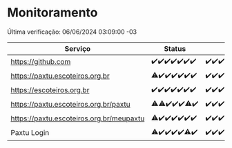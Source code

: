 # Monitoramento

Última verificação: 06/06/2024 03:09:00 -03

|Serviço|Status|Últimas 24h|
|---|---|---|
|https://github.com|<span title="2024-05-30: OK=24">✔️</span><span title="2024-05-31: OK=24">✔️</span><span title="2024-06-01: OK=24">✔️</span><span title="2024-06-02: OK=24">✔️</span><span title="2024-06-03: OK=24">✔️</span><span title="2024-06-04: OK=24">✔️</span><span title="2024-06-05: OK=6">✔️</span>|<span title="05/06/2024 03:09:00 -03 : 200">✔️</span><span title="05/06/2024 04:06:00 -03 : 200">✔️</span><span title="05/06/2024 05:09:00 -03 : 200">✔️</span><span title="05/06/2024 06:09:00 -03 : 200">✔️</span><span title="05/06/2024 07:07:00 -03 : 200">✔️</span><span title="05/06/2024 08:04:00 -03 : 200">✔️</span><span title="05/06/2024 09:12:00 -03 : 200">✔️</span><span title="05/06/2024 10:09:00 -03 : 200">✔️</span><span title="05/06/2024 11:07:00 -03 : 200">✔️</span><span title="05/06/2024 12:06:00 -03 : 200">✔️</span><span title="05/06/2024 13:08:00 -03 : 200">✔️</span><span title="05/06/2024 14:06:00 -03 : 200">✔️</span><span title="05/06/2024 15:08:00 -03 : 200">✔️</span><span title="05/06/2024 16:04:00 -03 : 200">✔️</span><span title="05/06/2024 17:08:00 -03 : 200">✔️</span><span title="05/06/2024 18:07:00 -03 : 200">✔️</span><span title="05/06/2024 19:06:00 -03 : 200">✔️</span><span title="05/06/2024 20:07:00 -03 : 200">✔️</span><span title="05/06/2024 21:32:00 -03 : 200">✔️</span><span title="05/06/2024 22:51:00 -03 : 200">✔️</span><span title="05/06/2024 23:24:00 -03 : 200">✔️</span><span title="06/06/2024 00:08:00 -03 : 200">✔️</span><span title="06/06/2024 01:08:00 -03 : 200">✔️</span><span title="06/06/2024 02:07:00 -03 : 200">✔️</span><span title="06/06/2024 03:09:00 -03 : 200">✔️</span>|
|https://paxtu.escoteiros.org.br|<span title="2024-05-30: OK=22, Falhas=2">⚠️</span><span title="2024-05-31: OK=24">✔️</span><span title="2024-06-01: OK=24">✔️</span><span title="2024-06-02: OK=24">✔️</span><span title="2024-06-03: OK=24">✔️</span><span title="2024-06-04: OK=24">✔️</span><span title="2024-06-05: OK=6">✔️</span>|<span title="05/06/2024 03:09:00 -03 : 200">✔️</span><span title="05/06/2024 04:06:00 -03 : 200">✔️</span><span title="05/06/2024 05:09:00 -03 : 200">✔️</span><span title="05/06/2024 06:09:00 -03 : 200">✔️</span><span title="05/06/2024 07:07:00 -03 : 200">✔️</span><span title="05/06/2024 08:04:00 -03 : 200">✔️</span><span title="05/06/2024 09:12:00 -03 : 200">✔️</span><span title="05/06/2024 10:09:00 -03 : 200">✔️</span><span title="05/06/2024 11:07:00 -03 : 200">✔️</span><span title="05/06/2024 12:06:00 -03 : 200">✔️</span><span title="05/06/2024 13:08:00 -03 : 200">✔️</span><span title="05/06/2024 14:06:00 -03 : 200">✔️</span><span title="05/06/2024 15:08:00 -03 : 200">✔️</span><span title="05/06/2024 16:04:00 -03 : 200">✔️</span><span title="05/06/2024 17:08:00 -03 : 200">✔️</span><span title="05/06/2024 18:07:00 -03 : 200">✔️</span><span title="05/06/2024 19:06:00 -03 : 200">✔️</span><span title="05/06/2024 20:07:00 -03 : 200">✔️</span><span title="05/06/2024 21:32:00 -03 : 200">✔️</span><span title="05/06/2024 22:51:00 -03 : 200">✔️</span><span title="05/06/2024 23:24:00 -03 : 200">✔️</span><span title="06/06/2024 00:08:00 -03 : 200">✔️</span><span title="06/06/2024 01:08:00 -03 : 200">✔️</span><span title="06/06/2024 02:07:00 -03 : 200">✔️</span><span title="06/06/2024 03:09:00 -03 : 200">✔️</span>|
|https://escoteiros.org.br|<span title="2024-05-30: OK=24">✔️</span><span title="2024-05-31: OK=24">✔️</span><span title="2024-06-01: OK=24">✔️</span><span title="2024-06-02: OK=24">✔️</span><span title="2024-06-03: OK=24">✔️</span><span title="2024-06-04: OK=24">✔️</span><span title="2024-06-05: OK=6">✔️</span>|<span title="05/06/2024 03:09:00 -03 : 200">✔️</span><span title="05/06/2024 04:06:00 -03 : 200">✔️</span><span title="05/06/2024 05:09:00 -03 : 200">✔️</span><span title="05/06/2024 06:09:00 -03 : 200">✔️</span><span title="05/06/2024 07:07:00 -03 : 200">✔️</span><span title="05/06/2024 08:04:00 -03 : 200">✔️</span><span title="05/06/2024 09:12:00 -03 : 200">✔️</span><span title="05/06/2024 10:09:00 -03 : 200">✔️</span><span title="05/06/2024 11:07:00 -03 : 200">✔️</span><span title="05/06/2024 12:06:00 -03 : 200">✔️</span><span title="05/06/2024 13:08:00 -03 : 200">✔️</span><span title="05/06/2024 14:06:00 -03 : 200">✔️</span><span title="05/06/2024 15:08:00 -03 : 200">✔️</span><span title="05/06/2024 16:04:00 -03 : 200">✔️</span><span title="05/06/2024 17:08:00 -03 : 200">✔️</span><span title="05/06/2024 18:07:00 -03 : 200">✔️</span><span title="05/06/2024 19:06:00 -03 : 200">✔️</span><span title="05/06/2024 20:07:00 -03 : 200">✔️</span><span title="05/06/2024 21:32:00 -03 : 200">✔️</span><span title="05/06/2024 22:51:00 -03 : 200">✔️</span><span title="05/06/2024 23:24:00 -03 : 200">✔️</span><span title="06/06/2024 00:08:00 -03 : 200">✔️</span><span title="06/06/2024 01:08:00 -03 : 200">✔️</span><span title="06/06/2024 02:07:00 -03 : 200">✔️</span><span title="06/06/2024 03:09:00 -03 : 200">✔️</span>|
|https://paxtu.escoteiros.org.br/paxtu|<span title="2024-05-30: OK=22, Falhas=2">⚠️</span><span title="2024-05-31: OK=23, Falhas=1">⚠️</span><span title="2024-06-01: OK=24">✔️</span><span title="2024-06-02: OK=24">✔️</span><span title="2024-06-03: OK=24">✔️</span><span title="2024-06-04: OK=23, Falhas=1">⚠️</span><span title="2024-06-05: OK=6">✔️</span>|<span title="05/06/2024 03:09:00 -03 : 200">✔️</span><span title="05/06/2024 04:06:00 -03 : 200">✔️</span><span title="05/06/2024 05:09:00 -03 : 200">✔️</span><span title="05/06/2024 06:09:00 -03 : 200">✔️</span><span title="05/06/2024 07:07:00 -03 : 200">✔️</span><span title="05/06/2024 08:04:00 -03 : 200">✔️</span><span title="05/06/2024 09:12:00 -03 : 200">✔️</span><span title="05/06/2024 10:09:00 -03 : 200">✔️</span><span title="05/06/2024 11:07:00 -03 : 200">✔️</span><span title="05/06/2024 12:06:00 -03 : 200">✔️</span><span title="05/06/2024 13:08:00 -03 : 200">✔️</span><span title="05/06/2024 14:06:00 -03 : 200">✔️</span><span title="05/06/2024 15:08:00 -03 : 200">✔️</span><span title="05/06/2024 16:04:00 -03 : 200">✔️</span><span title="05/06/2024 17:08:00 -03 : 200">✔️</span><span title="05/06/2024 18:07:00 -03 : 200">✔️</span><span title="05/06/2024 19:06:00 -03 : 200">✔️</span><span title="05/06/2024 20:07:00 -03 : 200">✔️</span><span title="05/06/2024 21:32:00 -03 : 200">✔️</span><span title="05/06/2024 22:51:00 -03 : 200">✔️</span><span title="05/06/2024 23:24:00 -03 : 200">✔️</span><span title="06/06/2024 00:08:00 -03 : 200">✔️</span><span title="06/06/2024 01:08:00 -03 : 200">✔️</span><span title="06/06/2024 02:07:00 -03 : 200">✔️</span><span title="06/06/2024 03:09:00 -03 : 200">✔️</span>|
|https://paxtu.escoteiros.org.br/meupaxtu|<span title="2024-05-30: OK=22, Falhas=2">⚠️</span><span title="2024-05-31: OK=24">✔️</span><span title="2024-06-01: OK=24">✔️</span><span title="2024-06-02: OK=24">✔️</span><span title="2024-06-03: OK=24">✔️</span><span title="2024-06-04: OK=24">✔️</span><span title="2024-06-05: OK=6">✔️</span>|<span title="05/06/2024 03:09:00 -03 : 200">✔️</span><span title="05/06/2024 04:06:00 -03 : 200">✔️</span><span title="05/06/2024 05:09:00 -03 : 200">✔️</span><span title="05/06/2024 06:09:00 -03 : 200">✔️</span><span title="05/06/2024 07:07:00 -03 : 200">✔️</span><span title="05/06/2024 08:04:00 -03 : 200">✔️</span><span title="05/06/2024 09:12:00 -03 : 200">✔️</span><span title="05/06/2024 10:09:00 -03 : 200">✔️</span><span title="05/06/2024 11:07:00 -03 : 200">✔️</span><span title="05/06/2024 12:06:00 -03 : 200">✔️</span><span title="05/06/2024 13:08:00 -03 : 200">✔️</span><span title="05/06/2024 14:06:00 -03 : 200">✔️</span><span title="05/06/2024 15:08:00 -03 : 200">✔️</span><span title="05/06/2024 16:04:00 -03 : 200">✔️</span><span title="05/06/2024 17:08:00 -03 : 200">✔️</span><span title="05/06/2024 18:07:00 -03 : 200">✔️</span><span title="05/06/2024 19:06:00 -03 : 200">✔️</span><span title="05/06/2024 20:07:00 -03 : 200">✔️</span><span title="05/06/2024 21:32:00 -03 : 200">✔️</span><span title="05/06/2024 22:51:00 -03 : 200">✔️</span><span title="05/06/2024 23:24:00 -03 : 200">✔️</span><span title="06/06/2024 00:08:00 -03 : 200">✔️</span><span title="06/06/2024 01:08:00 -03 : 200">✔️</span><span title="06/06/2024 02:07:00 -03 : 200">✔️</span><span title="06/06/2024 03:09:00 -03 : 200">✔️</span>|
|Paxtu Login|<span title="2024-05-30: OK=22, Falhas=2">⚠️</span><span title="2024-05-31: OK=24">✔️</span><span title="2024-06-01: OK=24">✔️</span><span title="2024-06-02: OK=24">✔️</span><span title="2024-06-03: OK=24">✔️</span><span title="2024-06-04: OK=23, Falhas=1">⚠️</span><span title="2024-06-05: OK=6">✔️</span>|<span title="05/06/2024 03:09:00 -03 : 200">✔️</span><span title="05/06/2024 04:06:00 -03 : 200">✔️</span><span title="05/06/2024 05:09:00 -03 : 200">✔️</span><span title="05/06/2024 06:09:00 -03 : 200">✔️</span><span title="05/06/2024 07:07:00 -03 : 200">✔️</span><span title="05/06/2024 08:04:00 -03 : 200">✔️</span><span title="05/06/2024 09:12:00 -03 : 200">✔️</span><span title="05/06/2024 10:09:00 -03 : 200">✔️</span><span title="05/06/2024 11:07:00 -03 : 200">✔️</span><span title="05/06/2024 12:06:00 -03 : 200">✔️</span><span title="05/06/2024 13:08:00 -03 : 200">✔️</span><span title="05/06/2024 14:06:00 -03 : 200">✔️</span><span title="05/06/2024 15:08:00 -03 : 200">✔️</span><span title="05/06/2024 16:04:00 -03 : 200">✔️</span><span title="05/06/2024 17:08:00 -03 : 200">✔️</span><span title="05/06/2024 18:07:00 -03 : 200">✔️</span><span title="05/06/2024 19:06:00 -03 : 200">✔️</span><span title="05/06/2024 20:07:00 -03 : 200">✔️</span><span title="05/06/2024 21:32:00 -03 : 200">✔️</span><span title="05/06/2024 22:51:00 -03 : 200">✔️</span><span title="05/06/2024 23:24:00 -03 : 200">✔️</span><span title="06/06/2024 00:08:00 -03 : 200">✔️</span><span title="06/06/2024 01:08:00 -03 : 200">✔️</span><span title="06/06/2024 02:07:00 -03 : 200">✔️</span><span title="06/06/2024 03:09:00 -03 : 200">✔️</span>|
